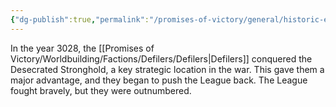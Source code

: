 ```yaml
---
{"dg-publish":true,"permalink":"/promises-of-victory/general/historic-events/war/the-tides-turn/","title":"The Tides Turn","noteIcon":"History","created":"","updated":""}
---
```


In the year 3028, the [[Promises of Victory/Worldbuilding/Factions/Defilers/Defilers\|Defilers]] conquered the Desecrated Stronghold, a key strategic location in the war. This gave them a major advantage, and they began to push the League back. The League fought bravely, but they were outnumbered. 